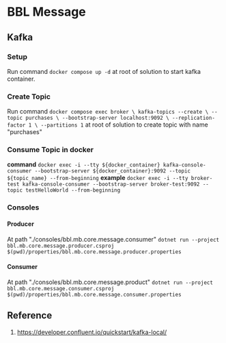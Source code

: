 # BBL Message

## Kafka
### Setup
Run command `docker compose up -d` at root of solution to start kafka container.

### Create Topic
Run command 
`docker compose exec broker \
  kafka-topics --create \
    --topic purchases \
    --bootstrap-server localhost:9092 \
    --replication-factor 1 \
    --partitions 1`
at root of solution to create topic with name "purchases"

### Consume Topic in docker
**command**
`docker exec -i --tty ${docker_container} kafka-console-consumer --bootstrap-server ${docker_container}:9092 --topic ${topic_name} --from-beginning`
**example**
`docker exec -i --tty broker-test kafka-console-consumer --bootstrap-server broker-test:9092 --topic testHelloWorld --from-beginning`


### Consoles
#### Producer
At path "./consoles/bbl.mb.core.message.consumer"
`dotnet run --project bbl.mb.core.message.producer.csproj $(pwd)/properties/bbl.mb.core.message.producer.properties`

#### Consumer
At path "./consoles/bbl.mb.core.message.product"
`dotnet run --project bbl.mb.core.message.consumer.csproj $(pwd)/properties/bbl.mb.core.message.consumer.properties`

## Reference
1. https://developer.confluent.io/quickstart/kafka-local/